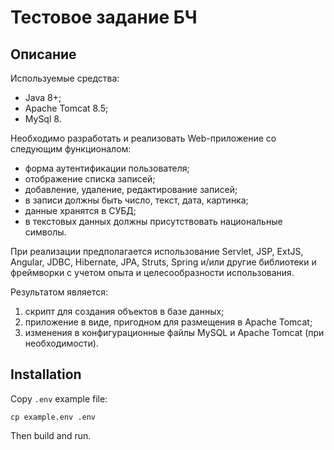 # Тестовое задание БЧ

## Описание

Используемые средства:

- Java 8+;
- Apache Tomcat 8.5;
- MySql 8.

Необходимо разработать и реализовать Web-приложение со следующим функционалом:

- форма аутентификации пользователя;
- отображение списка записей;
- добавление, удаление, редактирование записей;
- в записи должны быть число, текст, дата, картинка;
- данные хранятся в СУБД;
- в текстовых данных должны присутствовать национальные символы.

При реализации предполагается использование Servlet, JSP, ExtJS, Angular, JDBC, Hibernate, JPA, Struts, Spring и/или
другие библиотеки и фреймворки с учетом опыта и целесообразности использования.

Результатом является:

1. скрипт для создания объектов в базе данных;
2. приложение в виде, пригодном для размещения в Apache Tomcat;
3. изменения в конфигурационные файлы MySQL и Apache Tomcat (при необходимости).

## Installation

Copy `.env` example file:

```shell
cp example.env .env
```

Then build and run.
